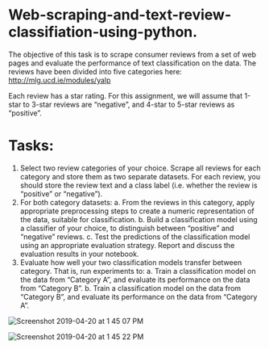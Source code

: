 # Web-scraping-and-text-review-classifiation-using-python.
The objective of this task is to scrape consumer reviews from a set of web pages and evaluate the performance of text classification on the data. The reviews have been divided into five categories here:
http://mlg.ucd.ie/modules/yalp

Each review has a star rating. For this assignment, we will assume that 1-star to 3-star reviews are “negative”, and 4-star to 5-star reviews as “positive”.

# Tasks: 

1. Select two review categories of your choice. Scrape all reviews for each category
  and store them as two separate datasets. For each review, you should store the
  review text and a class label (i.e. whether the review is “positive” or “negative”).
2. For both category datasets:
  a. From the reviews in this category, apply appropriate preprocessing steps to
     create a numeric representation of the data, suitable for classification.
  b. Build a classification model using a classifier of your choice, to distinguish
     between “positive” and “negative” reviews.
  c. Test the predictions of the classification model using an appropriate
     evaluation strategy. Report and discuss the evaluation results in your
     notebook.
3. Evaluate how well your two classification models transfer between category.
   That is, run experiments to:
   a. Train a classification model on the data from “Category A”, and evaluate its
      performance on the data from “Category B”.
   b. Train a classification model on the data from “Category B”, and evaluate its
      performance on the data from “Category A”. 


![Screenshot 2019-04-20 at 1 45 07 PM](https://user-images.githubusercontent.com/29053730/56457422-a2c8c900-6372-11e9-8ef6-a84efc1af109.png)


![Screenshot 2019-04-20 at 1 45 22 PM](https://user-images.githubusercontent.com/29053730/56457423-a2c8c900-6372-11e9-992a-f2c6a8444c01.png)
